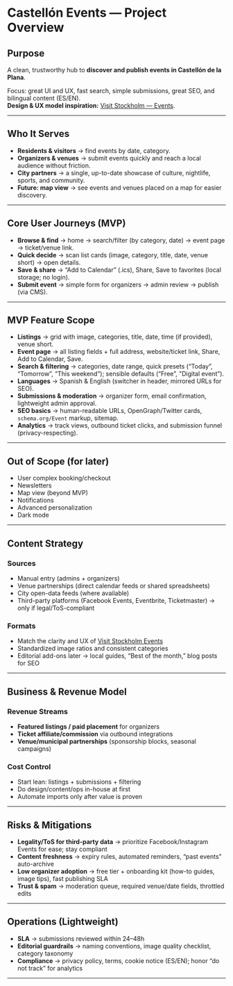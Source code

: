 # Castellón Events — Project Overview

## Purpose
A clean, trustworthy hub to **discover and publish events in Castellón de la Plana**.

Focus: great UI and UX, fast search, simple submissions, great SEO, and bilingual content (ES/EN).  
**Design & UX model inspiration:** [Visit Stockholm — Events](https://www.visitstockholm.com/events).

---

## Who It Serves
- **Residents & visitors** → find events by date, category.
- **Organizers & venues** → submit events quickly and reach a local audience without friction.
- **City partners** → a single, up-to-date showcase of culture, nightlife, sports, and community.
- **Future: map view** → see events and venues placed on a map for easier discovery.

---

## Core User Journeys (MVP)
- **Browse & find** → home → search/filter (by category, date) → event page → ticket/venue link.
- **Quick decide** → scan list cards (image, category, title, date, venue short) → open details.
- **Save & share** → “Add to Calendar” (.ics), Share, Save to favorites (local storage; no login).
- **Submit event** → simple form for organizers → admin review → publish (via CMS).

---

## MVP Feature Scope
- **Listings** → grid with image, categories, title, date, time (if provided), venue short.
- **Event page** → all listing fields + full address, website/ticket link, Share, Add to Calendar, Save.
- **Search & filtering** → categories, date range, quick presets (“Today”, “Tomorrow”, “This weekend”); sensible defaults (“Free”, "Digital event”).
- **Languages** → Spanish & English (switcher in header, mirrored URLs for SEO).
- **Submissions & moderation** → organizer form, email confirmation, lightweight admin approval.
- **SEO basics** → human-readable URLs, OpenGraph/Twitter cards, `schema.org/Event` markup, sitemap.
- **Analytics** → track views, outbound ticket clicks, and submission funnel (privacy-respecting).

---

## Out of Scope (for later)
- User complex booking/checkout
- Newsletters
- Map view (beyond MVP)
- Notifications
- Advanced personalization
- Dark mode

---

## Content Strategy

### Sources
- Manual entry (admins + organizers)
- Venue partnerships (direct calendar feeds or shared spreadsheets)
- City open-data feeds (where available)
- Third-party platforms (Facebook Events, Eventbrite, Ticketmaster) → only if legal/ToS-compliant

### Formats
- Match the clarity and UX of [Visit Stockholm Events](https://www.visitstockholm.com/events)
- Standardized image ratios and consistent categories
- Editorial add-ons later → local guides, “Best of the month,” blog posts for SEO

---

## Business & Revenue Model

### Revenue Streams
- **Featured listings / paid placement** for organizers
- **Ticket affiliate/commission** via outbound integrations
- **Venue/municipal partnerships** (sponsorship blocks, seasonal campaigns)

### Cost Control
- Start lean: listings + submissions + filtering
- Do design/content/ops in-house at first
- Automate imports only after value is proven

---

## Risks & Mitigations
- **Legality/ToS for third-party data** → prioritize Facebook/Instagram Events for ease; stay compliant
- **Content freshness** → expiry rules, automated reminders, “past events” auto-archive
- **Low organizer adoption** → free tier + onboarding kit (how-to guides, image tips), fast publishing SLA
- **Trust & spam** → moderation queue, required venue/date fields, throttled edits

---

## Operations (Lightweight)
- **SLA** → submissions reviewed within 24–48h
- **Editorial guardrails** → naming conventions, image quality checklist, category taxonomy
- **Compliance** → privacy policy, terms, cookie notice (ES/EN); honor “do not track” for analytics

---
